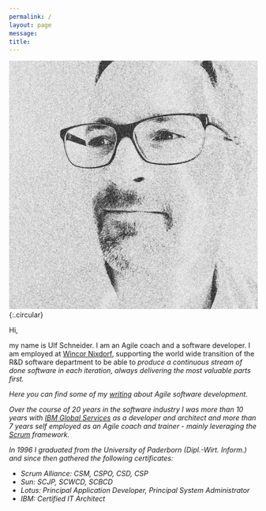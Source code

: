 ```yaml
---
permalink: /
layout: page
message: 
title: 
---
```

![](/r/u.jpg)
{:.circular}

Hi, 

my name is Ulf Schneider. I am an Agile coach and a software developer. I am employed at [Wincor Nixdorf](http://www.wincor-nixdorf.com), supporting the world wide transition of the R&D software department to be able to <em>produce a continuous stream of done software in each iteration, always delivering the most valuable parts first.

Here you can find some of my [writing](/know-how) about Agile software development. 

Over the course of 20 years in the software industry I was more than 10 years with [IBM Global Services](http://www.ibm.com) as a developer and architect and more than 7 years self employed as an Agile coach and trainer - mainly leveraging the [Scrum](http://www.scrumguides.org) framework.

In 1996 I graduated from the University of Paderborn (Dipl.-Wirt. Inform.) and since then gathered the following certificates:

* Scrum Alliance: CSM, CSPO, CSD, CSP
* Sun: SCJP, SCWCD, SCBCD
* Lotus: Principal Application Developer, Principal System Administrator
* IBM: Certified IT Architect
